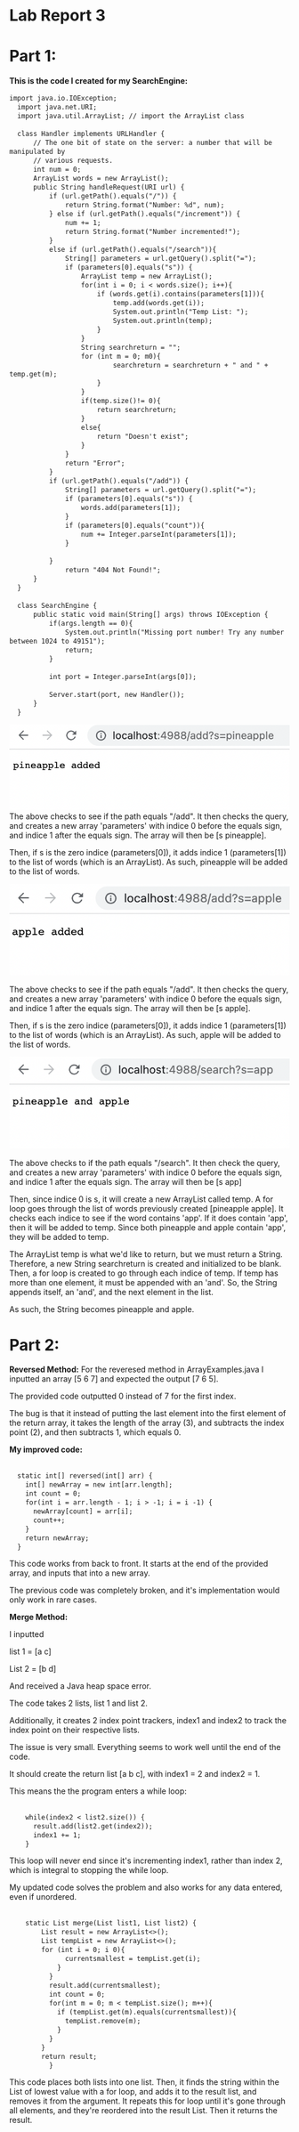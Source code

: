 # Lab Report 3
# Part 1:
**This is the code I created for my SearchEngine:**
<pre><code>import java.io.IOException;
  import java.net.URI;
  import java.util.ArrayList; // import the ArrayList class

  class Handler implements URLHandler {
      // The one bit of state on the server: a number that will be manipulated by
      // various requests.
      int num = 0;
      ArrayList<String> words = new ArrayList<String>();
      public String handleRequest(URI url) {
          if (url.getPath().equals("/")) {
              return String.format("Number: %d", num);
          } else if (url.getPath().equals("/increment")) {
              num += 1;
              return String.format("Number incremented!");
          } 
          else if (url.getPath().equals("/search")){
              String[] parameters = url.getQuery().split("=");
              if (parameters[0].equals("s")) {
                  ArrayList<String> temp = new ArrayList<String>();
                  for(int i = 0; i < words.size(); i++){
                      if (words.get(i).contains(parameters[1])){
                          temp.add(words.get(i));
                          System.out.println("Temp List: ");
                          System.out.println(temp);
                      }
                  }
                  String searchreturn = "";
                  for (int m = 0; m<temp.size();m++){
                      if(m==0){
                          searchreturn = temp.get(m);
                      }
                      if(m>0){
                          searchreturn = searchreturn + " and " + temp.get(m);
                      }
                  }
                  if(temp.size()!= 0){
                      return searchreturn;
                  }
                  else{
                      return "Doesn't exist";
                  }
              }
              return "Error";
          }
          if (url.getPath().equals("/add")) {
              String[] parameters = url.getQuery().split("=");
              if (parameters[0].equals("s")) {
                  words.add(parameters[1]);
              }
              if (parameters[0].equals("count")){
                  num += Integer.parseInt(parameters[1]);
              }

          }
              return "404 Not Found!";
      }
  }

  class SearchEngine {
      public static void main(String[] args) throws IOException {
          if(args.length == 0){
              System.out.println("Missing port number! Try any number between 1024 to 49151");
              return;
          }

          int port = Integer.parseInt(args[0]);

          Server.start(port, new Handler());
      }
  }
</code></pre>


![Image](step1.png)
The above checks to see if the path equals "/add". It then checks the query, and creates a new array 'parameters' with indice 0 before the equals sign, and indice 1 after the equals sign. The array will then be [s pineapple].

Then, if s is the zero indice (parameters[0]), it adds indice 1 (parameters[1]) to the list of words (which is an ArrayList). As such, pineapple will be added to the list of words.

![Image](step2.png)

The above checks to see if the path equals "/add". It then checks the query, and creates a new array 'parameters' with indice 0 before the equals sign, and indice 1 after the equals sign. The array will then be [s apple].

Then, if s is the zero indice (parameters[0]), it adds indice 1 (parameters[1]) to the list of words (which is an ArrayList). As such, apple will be added to the list of words.

![Image](step3.png)

The above checks to if the path equals "/search". It then check the query, and creates a new array 'parameters' with indice 0 before the equals sign, and indice 1 after the equals sign. The array will then be [s app]

Then, since indice 0 is s, it will create a new ArrayList called temp. A for loop goes through the list of words previously created [pineapple apple]. It checks each indice to see if the word contains 'app'. If it does contain 'app', then it will be added to temp. Since both pineapple and apple contain 'app', they will be added to temp. 

The ArrayList temp is what we'd like to return, but we must return a String. Therefore, a new String searchreturn is created and initialized to be blank. Then, a for loop is created to go through each indice of temp. If temp has more than one element, it must be appended with an 'and'. So, the String appends itself, an 'and', and the next element in the list. 

As such, the String becomes pineapple and apple.

# Part 2:
**Reversed Method:**
For the reveresed method in ArrayExamples.java I inputted an array [5 6 7] and expected the output [7 6 5]. 

The provided code outputted 0 instead of 7 for the first index. 

The bug is that it instead of putting the last element into the first element of the return array, it takes the length of the array (3), and subtracts the index point (2), and then subtracts 1, which equals 0. 

**My improved code:**
<pre><code>
  static int[] reversed(int[] arr) {
    int[] newArray = new int[arr.length];
    int count = 0;
    for(int i = arr.length - 1; i > -1; i = i -1) {
      newArray[count] = arr[i];
      count++;
    }
    return newArray;
  }
</code></pre>

This code works from back to front. It starts at the end of the provided array, and inputs that into a new array. 

The previous code was completely broken, and it's implementation would only work in rare cases. 

**Merge Method:**

I inputted 

list 1 = [a c]

List 2 = [b d]

And received a Java heap space error.

The code takes 2 lists, list 1 and list 2.

Additionally, it creates 2 index point trackers, index1 and index2 to track the index point on their respective lists. 

The issue is very small. Everything seems to work well until the end of the code. 

It should create the return list [a b c], with index1 = 2 and index2 = 1.

This means the the program enters a while loop:

<pre><code>
    while(index2 < list2.size()) {
      result.add(list2.get(index2));
      index1 += 1;
    }
</code></pre>

This loop will never end since it's incrementing index1, rather than index 2, which is integral to stopping the while loop. 

My updated code solves the problem and also works for any data entered, even if unordered. 

<pre><code>
    static List<String> merge(List<String> list1, List<String> list2) {
        List<String> result = new ArrayList<>();
        List<String> tempList = new ArrayList<>();
        for (int i = 0; i<list1.size(); i++){
          tempList.add(list1.get(i));
        }
        for (int i = 0; i<list2.size(); i++){
          tempList.add(list2.get(i));
        }
        int size = tempList.size();
        for (int j = 0; j<size; j++){
          String currentsmallest = tempList.get(0);
          for (int i = 0; i<tempList.size(); i++){
            if (currentsmallest.compareTo(tempList.get(i)) > 0){
              currentsmallest = tempList.get(i);
            }
          }
          result.add(currentsmallest);
          int count = 0;
          for(int m = 0; m < tempList.size(); m++){
            if (tempList.get(m).equals(currentsmallest)){
              tempList.remove(m);
            }
          }
        }
        return result;
          }
</code></pre>

This code places both lists into one list. Then, it finds the string within the List of lowest value with a for loop, and adds it to the result list, and removes it from the argument. It repeats this for loop until it's gone through all elements, and they're reordered into the result List. Then it returns the result.